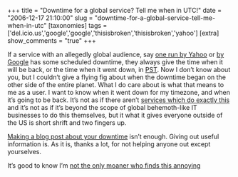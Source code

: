 +++
title = "Downtime for a global service? Tell me when in UTC!"
date = "2006-12-17 21:10:00"
slug = "downtime-for-a-global-service-tell-me-when-in-utc"
[taxonomies]
tags = ['del.icio.us','google','google','thisisbroken','thisisbroken','yahoo']
[extra]
show_comments = "true"
+++

If a service with an allegedly global audience, say [one run by Yahoo](http://del.icio.us/) or [by Google](http://www.blogger.com/) has some scheduled downtime, they always give the time when it will be back, or the time when it went down, in [PST](http://en.wikipedia.org/wiki/Pacific_Time_Zone). Now I don’t know about you, but I couldn’t give a flying fig about when the downtime began on the other side of the entire planet. What I do care about is what that means to me as a user. I want to know when it went down for my timezone, and when it’s going to be back. It’s not as if there aren’t [services which do exactly this](http://www.timeanddate.com/worldclock/fixedtime.html?year=2006&month=12&day=17&hour=22&min=0&sec=0) and it’s not as if it’s beyond the scope of global behemoth-like IT businesses to do this themselves, but it what it gives everyone outside of the US is short shrift and two fingers up.

[Making a blog post about your downtime](http://blog.del.icio.us/blog/2006/12/im_in_ur_server.html) isn’t enough. Giving out useful information is. As it is, thanks a lot, for not helping anyone out except yourselves.

<ins datetime="2006-12-17T21:41:00Z"></ins>

It’s good to know I’m [not the only moaner who finds this annoying](http://blog.del.icio.us/blog/2006/12/im_in_ur_server.html#c26584394)
